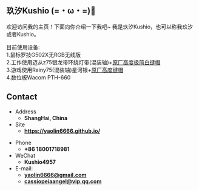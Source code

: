 ## 玖汐Kushio (=・ω・=)🌽

欢迎访问我的主页！下面向你介绍一下我吧\~
我是玖汐Kushio，也可以称我玖汐或者Kushio。

目前使用设备:<br/>1.鼠标罗技G502X无RGB无线版<br/>2.工作使用迈从z75银龙带环绕灯带(混装轴)+[原厂高度极简白键帽](https://m.tb.cn/h.ggxXm4VZngQZ97A?tk=qMTZWAszNhT)<br/>3.游戏使用Rainy75(混装轴)星河银+[原厂高度键帽](https://gf.bilibili.com/item/detail/1102904127)<br/>4.数位板Wacom PTH-660<br/>
<!-- .slide -->

## Contact

- Address
  - **ShangHai, China**
- Site
  - **<https://yaolin6666.github.io/>**

<!-- .slide vertical=true -->

- Phone
  - **+86 18001718981**
- WeChat
  - **Kushio4957**
- E-mail:
  - **yaolin6666@gmail.com**
  - **cassiopeiaangel@vip.qq.com**
